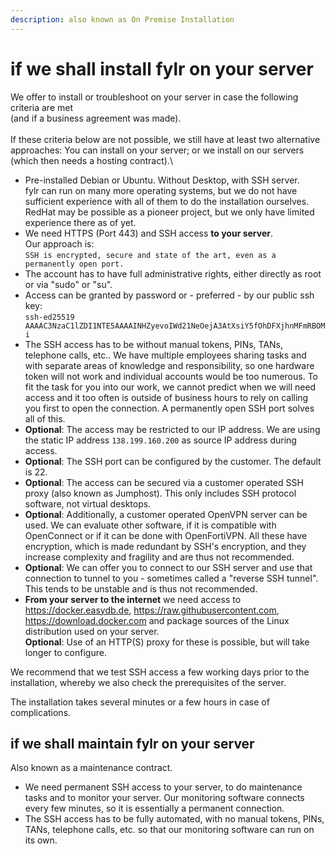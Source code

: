 ```yaml
---
description: also known as On Premise Installation
---
```


# if we shall install fylr on your server

We offer to install or troubleshoot on your server in case the following criteria are met\
(and if a business agreement was made).\
\
If these criteria below are not possible, we still have at least two alternative approaches: You can install on your server; or we install on our servers (which then needs a hosting contract).\


* Pre-installed Debian or Ubuntu. Without Desktop, with SSH server.\
  fylr can run on many more operating systems, but we do not have sufficient experience with all of them to do the installation ourselves. \
  RedHat may be possible as a pioneer project, but we only have limited experience there as of yet.
* We need HTTPS (Port 443) and SSH access **to your server**.\
  Our approach is:\
  `SSH is encrypted, secure and state of the art, even as a permanently open port.`
* The account has to have full administrative rights, either directly as root or via "sudo" or "su".
* Access can be granted by password or - preferred - by our public ssh key: \
  `ssh-ed25519 AAAAC3NzaC1lZDI1NTE5AAAAINHZyevoIWd21NeOejA3AtXsiY5fOhDFXjhnMFmRBOMi`&#x20;
* The SSH access has to be without manual tokens, PINs, TANs, telephone calls, etc.. We have multiple employees sharing tasks and with separate areas of knowledge and responsibility, so one hardware token will not work and individual accounts would be too numerous. To fit the task for you into our work, we cannot predict when we will need access and it too often is outside of business hours to rely on calling you first to open the connection. A permanently open SSH port solves all of this.
* **Optional**: The access may be restricted to our IP address. We are using the static IP address `138.199.160.200` as source IP address during access.
* **Optional**: The SSH port can be configured by the customer. The default is 22.
* **Optional**: The access can be secured via a customer operated SSH proxy (also known as Jumphost). This only includes SSH protocol software, not virtual desktops.
* **Optional**: Additionally, a customer operated OpenVPN server can be used. We can evaluate other software, if it is compatible with OpenConnect or if it can be done with OpenFortiVPN. All these have encryption, which is made redundant by SSH's encryption, and they increase complexity and fragility and are thus not recommended.
* **Optional**: We can offer you to connect to our SSH server and use that connection to tunnel to you - sometimes called a "reverse SSH tunnel". This tends to be unstable and is thus not recommended.
* **From your server to the internet** we need access to https://docker.easydb.de, https://raw.githubusercontent.com, https://download.docker.com and package sources of the Linux distribution used on your server.\
  **Optional**: Use of an HTTP(S) proxy for these is possible, but will take longer to configure.

We recommend that we test SSH access a few working days prior to the installation, whereby we also check the prerequisites of the server.

The installation takes several minutes or a few hours in case of complications.

## if we shall maintain fylr on your server

Also known as a maintenance contract.

* We need permanent SSH access to your server, to do maintenance tasks and to monitor your server. Our monitoring software connects every few minutes, so it is essentially a permanent connection.
* The SSH access has to be fully automated, with no manual tokens, PINs, TANs, telephone calls, etc. so that our monitoring software can run on its own.
